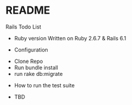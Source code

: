 # README

Rails Todo List

* Ruby version
Written on Ruby 2.6.7 & Rails 6.1

* Configuration
 - Clone Repo
 - Run bundle install
 - run rake db:migrate

* How to run the test suite
 - TBD